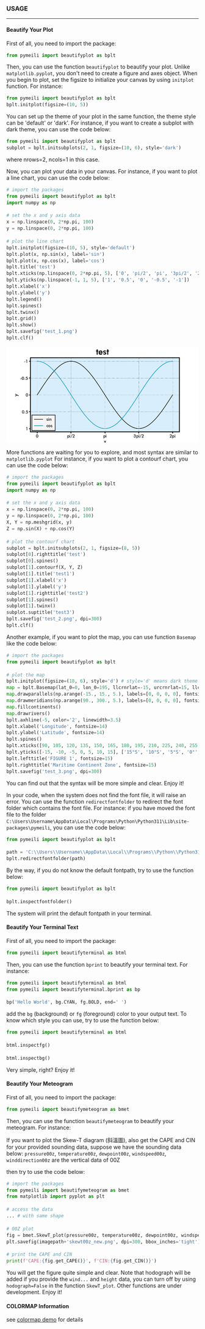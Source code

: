 ### USAGE
---
#### Beautify Your Plot

First of all, you need to import the package:

```python
from pymeili import beautifyplot as bplt
```    
Then, you can use the function `beautifyplot` to beautify your plot. Unlike `matplotlib.pyplot`, you don't need to create a figure and axes object. When you begin to plot, set the figsize to initialize your canvas by using `initplot` function. For instance:

```python
from pymeili import beautifyplot as bplt
bplt.initplot(figsize=(10, 5))
```
You can set up the theme of your plot in the same function, the theme style can be 'default' or 'dark'. For instance, if you want to create a subplot with dark theme, you can use the code below:

```python
from pymeili import beautifyplot as bplt
subplot = bplt.initsubplots(2, 1, figsize=(10, 6), style='dark')
```
where nrows=2, ncols=1 in this case.

Now, you can plot your data in your canvas. For instance, if you want to plot a line chart, you can use the code below:

```python
# import the packages
from pymeili import beautifyplot as bplt
import numpy as np

# set the x and y axis data
x = np.linspace(0, 2*np.pi, 100)
y = np.linspace(0, 2*np.pi, 100)

# plot the line chart
bplt.initplot(figsize=(10, 5), style='default')
bplt.plot(x, np.sin(x), label='sin')
bplt.plot(x, np.cos(x), label='cos')
bplt.title('test')
bplt.xticks(np.linspace(0, 2*np.pi, 5), ['0', 'pi/2', 'pi', '3pi/2', '2pi'])
bplt.yticks(np.linspace(-1, 1, 5), ['1', '0.5', '0', '-0.5', '-1'])
bplt.xlabel('x')
bplt.ylabel('y')
bplt.legend()
bplt.spines()
bplt.twinx()
bplt.grid()
bplt.show()
bplt.savefig('test_1.png')
bplt.clf()
```

![demo_fig_1](https://github.com/VVVICTORZHOU/resources/blob/main/demo_fig_1.png)


More functions are waiting for you to explore, and most syntax are similar to `matplotlib.pyplot`
For instance, if you want to plot a contourf chart, you can use the code below:

```python
# import the packages
from pymeili import beautifyplot as bplt
import numpy as np

# set the x and y axis data
x = np.linspace(0, 2*np.pi, 100)
y = np.linspace(0, 2*np.pi, 100)
X, Y = np.meshgrid(x, y)
Z = np.sin(X) + np.cos(Y)

# plot the contourf chart
subplot = bplt.initsubplots(2, 1, figsize=(8, 5))
subplot[0].righttitle('test')
subplot[0].spines()
subplot[1].contourf(X, Y, Z)
subplot[1].title('test1')
subplot[1].xlabel('x')
subplot[1].ylabel('y')
subplot[1].righttitle('test2')
subplot[1].spines()
subplot[1].twinx()
subplot.suptitle('test3')
bplt.savefig('test_2.png', dpi=300)
bplt.clf()
```
Another example, if you want to plot the map, you can use function `Basemap` like the code below:

```python
# import the packages
from pymeili import beautifyplot as bplt

# plot the map
bplt.initplot(figsize=(18, 6), style='d') # style='d' means dark theme as well
map = bplt.Basemap(lat_0=0, lon_0=195, llcrnrlat=-15, urcrnrlat=15, llcrnrlon=90, urcrnrlon=300, resolution='l')
map.drawparallels(np.arange(-15., 15., 5.), labels=[0, 0, 0, 0], fontsize=10, linewidth=0.3, alpha=0.2)
map.drawmeridians(np.arange(90., 300., 5.), labels=[0, 0, 0, 0], fontsize=10, linewidth=0.3, alpha=0.2)
map.fillcontinents()
map.drawrivers()
bplt.axhline(-5, color='2', linewidth=3.5)
bplt.xlabel('Longitude', fontsize=14)
bplt.ylabel('Latitude', fontsize=14)
bplt.spines()
bplt.xticks([90, 105, 120, 135, 150, 165, 180, 195, 210, 225, 240, 255, 270, 285, 300], ['90°E', '105°E', '120°E', '135°E', '150°E', '165°E', '180°', '165°W', '150°W', '135°W', '120°W', '105°W', '90°W', '75°W', '60°W'])
bplt.yticks([-15, -10, -5, 0, 5, 10, 15], ['15°S', '10°S', '5°S', '0°', '5°N', '10°N', '15°N'])
bplt.lefttitle('FIGURE 1', fontsize=15)
bplt.righttitle('Maritime Continent Zone', fontsize=15)
bplt.savefig('test_3.png', dpi=300)
```







You can find out that the syntax will be more simple and clear. Enjoy it!

In your code, when the system does not find the font file, it will raise an error. You can use the function `redirectfontfolder` to redirect the font folder which contains the font file. For instance: if you have moved the font file to the folder `C:\Users\Username\AppData\Local\Programs\Python\Python311\Lib\site-packages\pymeili`, you can use the code below:

```python
from pymeili import beautifyplot as bplt

path = 'C:\\Users\\Username\\AppData\\Local\\Programs\\Python\\Python311\\Lib\\site-packages\\pymeili\\resources'
bplt.redirectfontfolder(path)
```
By the way, if you do not know the default fontpath, try to use the function below:

```python
from pymeili import beautifyplot as bplt

bplt.inspectfontfolder()
```
The system will print the default fontpath in your terminal.




#### Beautify Your Terminal Text

First of all, you need to import the package:

```python
from pymeili import beautifyterminal as btml
```    
Then, you can use the function `bprint` to beautify your terminal text. For instance:

```python
from pymeili import beautifyterminal as btml
from pymeili import beautifyterminal.bprint as bp

bp('Hello World', bg.CYAN, fg.BOLD, end=' ')
```
add the `bg` (background) or `fg` (foreground) color to your output text. To know which style you can use, try to use the function below:

```python
from pymeili import beautifyterminal as btml

btml.inspectfg()

btml.inspectbg()
```
Very simple, right? Enjoy it!


#### Beautify Your Meteogram

First of all, you need to import the package:

```python
from pymeili import beautifymeteogram as bmet
```    
Then, you can use the function `beautifymeteogram` to beautify your meteogram. For instance:

If you want to plot the Skew-T diagram (斜溫圖), also get the CAPE and CIN for your provided sounding data, 
suppose we have the sounding data below: `pressure00z`, `temperature00z`, `dewpoint00z`, `windspeed00z`, `winddirection00z` are the vertical data of 00Z

then try to use the code below:

```python
# import the packages
from pymeili import beautifymeteogram as bmet
from matplotlib import pyplot as plt

# access the data 
... # with same shape

# 00Z plot
fig = bmet.SkewT_plot(pressure00z, temperature00z, dewpoint00z, windspeed=windspeed00z, winddirection=winddirection00z, height=height00z, lefttitle='FIGURE 1', righttitle='00Z', style='light')
plt.savefig(imagepath+'skewt00z_new.png', dpi=300, bbox_inches='tight')

# print the CAPE and CIN
print(f'CAPE:{fig.get_CAPE()}', f'CIN:{fig.get_CIN()}')
```

You will get the figure quite simple and clear. Note that hodograph will be added if you provide the `wind...` and `height` data, you can turn off by using `hodograph=False` in the function `SkewT_plot`.
Other functions are under development. Enjoy it!


#### COLORMAP Information
see [colormap demo](https://i2ted0ko0o.larksuite.com/file/BrOdbBA40orDC5xzQp0u13fBsqd?from=from_copylink) for details